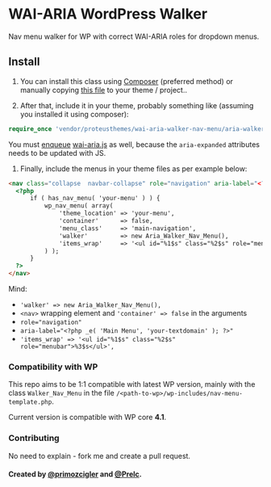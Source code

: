 # WAI-ARIA WordPress Walker

Nav menu walker for WP with correct WAI-ARIA roles for dropdown menus.

## Install

1. You can install this class using [Composer](https://getcomposer.org/) (preferred method) or manually copying [this file](https://github.com/ProteusThemes/WAI-ARIA-Walker_Nav_Menu/blob/master/aria-walker-nav-menu.php) to your theme / project..

1. After that, include it in your theme, probably something like (assuming you installed it using composer):
  ```php
require_once 'vendor/proteusthemes/wai-aria-walker-nav-menu/aria-walker-nav-menu.php';
```

  You must [enqueue](https://codex.wordpress.org/Function_Reference/wp_enqueue_script) [wai-aria.js](https://github.com/ProteusThemes/WAI-ARIA-Walker_Nav_Menu/blob/master/wai-aria.js) as well, because the `aria-expanded` attributes needs to be updated with JS.

1. Finally, include the menus in your theme files as per example below:

  ```html
<nav class="collapse  navbar-collapse" role="navigation" aria-label="<?php _e( 'Main Menu', 'your-textdomain' ); ?>">
	<?php
		if ( has_nav_menu( 'your-menu' ) ) {
			wp_nav_menu( array(
				'theme_location' => 'your-menu',
				'container'      => false,
				'menu_class'     => 'main-navigation',
				'walker'         => new Aria_Walker_Nav_Menu(),
				'items_wrap'     => '<ul id="%1$s" class="%2$s" role="menubar">%3$s</ul>',
			) );
		}
	?>
</nav>
  ```

  Mind:
  
  - `'walker' => new Aria_Walker_Nav_Menu(),`  
  - `<nav>` wrapping element and `'container' => false` in the arguments
  - `role="navigation"`
  - `aria-label="<?php _e( 'Main Menu', 'your-textdomain' ); ?>"`
  - `'items_wrap' => '<ul id="%1$s" class="%2$s" role="menubar">%3$s</ul>',`

### Compatibility with WP

This repo aims to be 1:1 compatible with latest WP version, mainly with the class `Walker_Nav_Menu` in the file `/<path-to-wp>/wp-includes/nav-menu-template.php`.

Current version is compatible with WP core **4.1**.

### Contributing

No need to explain - fork me and create a pull request.

#### Created by [@primozcigler](//twitter.com/primozcigler) and [@Prelc](//twitter.com/Prelc).
